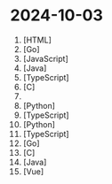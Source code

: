 # 2024-10-03

1. [](https://github.comundefined "ehviewer，用爱发电，快乐前行") [HTML]
2. [](https://github.comundefined "软硬路由公网神器,ipv6/ipv4 端口转发,反向代理,DDNS,WOL,ipv4 stun内网穿透,cron,acme,阿里云盘,ftp,webdav,filebrowser") [Go]
3. [](https://github.comundefined "OpenAI + LINE + Vercel = GPT AI Assistant") [JavaScript]
4. [](https://github.comundefined "") [Java]
5. [](https://github.comundefined "Cyber Security ALL-IN-ONE Platform") [TypeScript]
6. [](https://github.comundefined "A local DNS server to obtain the fastest website IP for the best Internet experience, support DoT, DoH. 一个本地DNS服务器，获取最快的网站IP，获得最佳上网体验，支持DoH，DoT。") [C]
7. [](https://github.comundefined "基于开源新版 QD 框架站发布的公共har模板库，仅供示例") 
8. [](https://github.comundefined "原神小助手 Genshin Assistant (CN/EN) | 自动战斗,秘境,领日常,半自动委托") [Python]
9. [](https://github.comundefined "🌟 Wiki of OI / ICPC for everyone. （某大型游戏线上攻略，内含炫酷算术魔法）") [TypeScript]
10. [](https://github.comundefined "电视剧/番剧自动化重命名工具, 一键批量改名. 可配合QBittorrent下载后自动重命名, 方便Emby自动刮削. 支持Windows, Linux, MacOS, Docker 和 群晖套件环境运行") [Python]
11. [](https://github.comundefined "一款简洁实用优雅的个人博客系统") [TypeScript]
12. [](https://github.comundefined "提取自群晖平台的迅雷下载套件，用在其他Linux机器上的迅雷远程下载服务") [Go]
13. [](https://github.comundefined "Lean's LEDE source") [C]
14. [](https://github.comundefined "🎉 (RuoYi)官方仓库 基于SpringBoot，Spring Security，JWT，Vue & Element 的前后端分离权限管理系统，同时提供了 Vue3 的版本") [Java]
15. [](https://github.comundefined "🎉 (RuoYi)官方仓库 基于SpringBoot，Spring Security，JWT，Vue3 & Vite、Element Plus 的前后端分离权限管理系统") [Vue]
